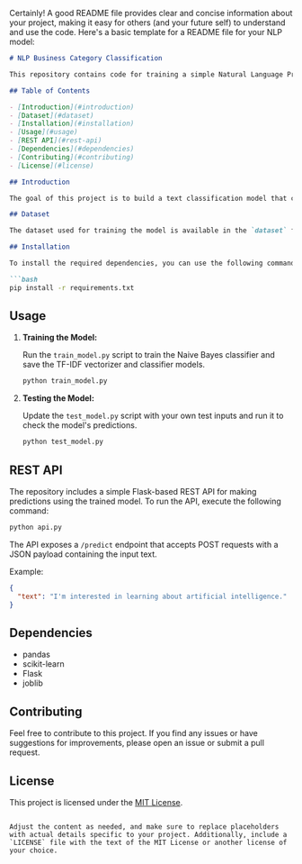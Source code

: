 Certainly! A good README file provides clear and concise information about your project, making it easy for others (and your future self) to understand and use the code. Here's a basic template for a README file for your NLP model:

```markdown
# NLP Business Category Classification

This repository contains code for training a simple Natural Language Processing (NLP) model to classify text into different business categories. The model is based on a Naive Bayes classifier using TF-IDF features.

## Table of Contents

- [Introduction](#introduction)
- [Dataset](#dataset)
- [Installation](#installation)
- [Usage](#usage)
- [REST API](#rest-api)
- [Dependencies](#dependencies)
- [Contributing](#contributing)
- [License](#license)

## Introduction

The goal of this project is to build a text classification model that can predict the business category based on user input. The model is trained on a dataset containing texts and their corresponding business categories. The classification is performed using a Naive Bayes classifier and TF-IDF vectorization.

## Dataset

The dataset used for training the model is available in the `dataset` folder. It includes synthetic examples across three business categories: Technology, Food, and Clothing. Feel free to replace it with your own dataset if needed.

## Installation

To install the required dependencies, you can use the following command:

```bash
pip install -r requirements.txt
```

## Usage

1. **Training the Model:**

   Run the `train_model.py` script to train the Naive Bayes classifier and save the TF-IDF vectorizer and classifier models.

   ```bash
   python train_model.py
   ```

2. **Testing the Model:**

   Update the `test_model.py` script with your own test inputs and run it to check the model's predictions.

   ```bash
   python test_model.py
   ```

## REST API

The repository includes a simple Flask-based REST API for making predictions using the trained model. To run the API, execute the following command:

```bash
python api.py
```

The API exposes a `/predict` endpoint that accepts POST requests with a JSON payload containing the input text.

Example:

```json
{
  "text": "I'm interested in learning about artificial intelligence."
}
```

## Dependencies

- pandas
- scikit-learn
- Flask
- joblib

## Contributing

Feel free to contribute to this project. If you find any issues or have suggestions for improvements, please open an issue or submit a pull request.

## License

This project is licensed under the [MIT License](LICENSE).
```

Adjust the content as needed, and make sure to replace placeholders with actual details specific to your project. Additionally, include a `LICENSE` file with the text of the MIT License or another license of your choice.
